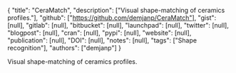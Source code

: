 {
  "title": "CeraMatch",
  "description": ["Visual shape-matching of ceramics profiles."],
  "github": ["https://github.com/demjanp/CeraMatch"],
  "gist": [null],
  "gitlab": [null],
  "bitbucket": [null],
  "launchpad": [null],
  "twitter": [null],
  "blogpost": [null],
  "cran": [null],
  "pypi": [null],
  "website": [null],
  "publication": [null],
  "DOI": [null],
  "notes": [null],
  "tags": ["Shape recognition"],
  "authors": ["demjanp"]
}

<!-- Generated by csv2md.R – do not edit by hand -->

Visual shape-matching of ceramics profiles.